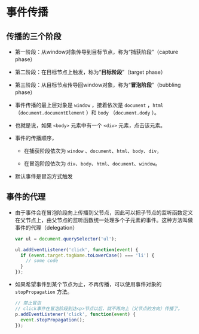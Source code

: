# 事件传播

## 传播的三个阶段

*   第一阶段：从window对象传导到目标节点，称为“捕获阶段”（capture phase）

*   第二阶段：在目标节点上触发，称为“**目标阶段**”（target phase）

*   第三阶段：从目标节点传导回window对象，称为“**冒泡阶段**”（bubbling phase）

*   事件传播的最上层对象是 `window` ，接着依次是 `document` ，`html`（`document.documentElement` ）和 `body` （`document.dody` ）。

*   也就是说，如果 `<body>` 元素中有一个 `<div>` 元素，点击该元素。

*   事件的传播顺序，

    *   在捕获阶段依次为 `window` 、`document`、`html`、`body`、`div`，

    *   在冒泡阶段依次为 `div`、`body`、`html`、`document`、`window`。

*   默认事件是冒泡方式触发

## 事件的代理

*   由于事件会在冒泡阶段向上传播到父节点，因此可以把子节点的监听函数定义在父节点上，由父节点的监听函数统一处理多个子元素的事件。这种方法叫做事件的代理（delegation）

    ```javascript
    var ul = document.querySelector('ul');

    ul.addEventListener('click', function(event) {
      if (event.target.tagName.toLowerCase() === 'li') {
        // some code
      }
    });
    ```

*   如果希望事件到某个节点为止，不再传播，可以使用事件对象的`stopPropagation` 方法。

    ```javascript
    // 禁止冒泡
    // click事件在冒泡阶段到达<p>节点以后，就不再向上（父节点的方向）传播了。
    p.addEventListener('click', function(event) {
      event.stopPropagation();
    });
    ```
